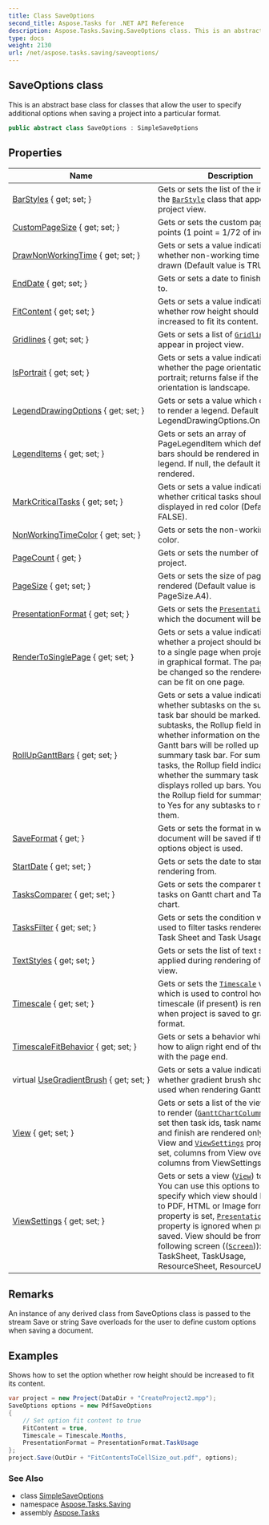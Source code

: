 ```yaml
---
title: Class SaveOptions
second_title: Aspose.Tasks for .NET API Reference
description: Aspose.Tasks.Saving.SaveOptions class. This is an abstract base class for classes that allow the user to specify additional options when saving a project into a particular format
type: docs
weight: 2130
url: /net/aspose.tasks.saving/saveoptions/
---
```

## SaveOptions class

This is an abstract base class for classes that allow the user to specify additional options when saving a project into a particular format.

```csharp
public abstract class SaveOptions : SimpleSaveOptions
```

## Properties

| Name | Description |
| --- | --- |
| [BarStyles](../../aspose.tasks.saving/saveoptions/barstyles/) { get; set; } | Gets or sets the list of the instances of the [`BarStyle`](../../aspose.tasks.visualization/barstyle/) class that appear in project view. |
| [CustomPageSize](../../aspose.tasks.saving/saveoptions/custompagesize/) { get; set; } | Gets or sets the custom page size in points (1 point = 1/72 of inch). |
| [DrawNonWorkingTime](../../aspose.tasks.saving/saveoptions/drawnonworkingtime/) { get; set; } | Gets or sets a value indicating whether non-working time should be drawn (Default value is TRUE). |
| [EndDate](../../aspose.tasks.saving/saveoptions/enddate/) { get; set; } | Gets or sets a date to finish rendering to. |
| [FitContent](../../aspose.tasks.saving/saveoptions/fitcontent/) { get; set; } | Gets or sets a value indicating whether row height should be increased to fit its content. |
| [Gridlines](../../aspose.tasks.saving/saveoptions/gridlines/) { get; set; } | Gets or sets a list of [`Gridline`](../../aspose.tasks.visualization/gridline/) that appear in project view. |
| [IsPortrait](../../aspose.tasks.saving/saveoptions/isportrait/) { get; set; } | Gets or sets a value indicating whether the page orientation is portrait; returns false if the page orientation is landscape. |
| [LegendDrawingOptions](../../aspose.tasks.saving/saveoptions/legenddrawingoptions/) { get; set; } | Gets or sets a value which define how to render a legend. Default value is LegendDrawingOptions.OnEveryPage. |
| [LegendItems](../../aspose.tasks.saving/saveoptions/legenditems/) { get; set; } | Gets or sets an array of PageLegendItem which define which bars should be rendered in page legend. If null, the default items are rendered. |
| [MarkCriticalTasks](../../aspose.tasks.saving/saveoptions/markcriticaltasks/) { get; set; } | Gets or sets a value indicating whether critical tasks should be displayed in red color (Default value is FALSE). |
| [NonWorkingTimeColor](../../aspose.tasks.saving/saveoptions/nonworkingtimecolor/) { get; set; } | Gets or sets the non-working time color. |
| [PageCount](../../aspose.tasks.saving/saveoptions/pagecount/) { get; } | Gets or sets the number of pages of project. |
| [PageSize](../../aspose.tasks.saving/saveoptions/pagesize/) { get; set; } | Gets or sets the size of page to be rendered (Default value is PageSize.A4). |
| [PresentationFormat](../../aspose.tasks.saving/saveoptions/presentationformat/) { get; set; } | Gets or sets the [`PresentationFormat`](./presentationformat/) in which the document will be saved. |
| [RenderToSinglePage](../../aspose.tasks.saving/saveoptions/rendertosinglepage/) { get; set; } | Gets or sets a value indicating whether a project should be rendered to a single page when project is saved in graphical format. The page size will be changed so the rendered project can be fit on one page. |
| [RollUpGanttBars](../../aspose.tasks.saving/saveoptions/rollupganttbars/) { get; set; } | Gets or sets a value indicating whether subtasks on the summary task bar should be marked. For subtasks, the Rollup field indicates whether information on the subtask Gantt bars will be rolled up to the summary task bar. For summary tasks, the Rollup field indicates whether the summary task bar displays rolled up bars. You must have the Rollup field for summary tasks set to Yes for any subtasks to roll up to them. |
| [SaveFormat](../../aspose.tasks.saving/simplesaveoptions/saveformat/) { get; } | Gets or sets the format in which the document will be saved if this save options object is used. |
| [StartDate](../../aspose.tasks.saving/saveoptions/startdate/) { get; set; } | Gets or sets the date to start rendering from. |
| [TasksComparer](../../aspose.tasks.saving/simplesaveoptions/taskscomparer/) { get; set; } | Gets or sets the comparer to sort tasks on Gantt chart and Task Sheet chart. |
| [TasksFilter](../../aspose.tasks.saving/simplesaveoptions/tasksfilter/) { get; set; } | Gets or sets the condition which is used to filter tasks rendered on Gantt, Task Sheet and Task Usage charts. |
| [TextStyles](../../aspose.tasks.saving/saveoptions/textstyles/) { get; set; } | Gets or sets the list of text styles that applied during rendering of a project view. |
| [Timescale](../../aspose.tasks.saving/saveoptions/timescale/) { get; set; } | Gets or sets the [`Timescale`](./timescale/) value which is used to control how timescale (if present) is rendered when project is saved to graphical format. |
| [TimescaleFitBehavior](../../aspose.tasks.saving/saveoptions/timescalefitbehavior/) { get; set; } | Gets or sets a behavior which define how to align right end of the timescale with the page end. |
| virtual [UseGradientBrush](../../aspose.tasks.saving/saveoptions/usegradientbrush/) { get; set; } | Gets or sets a value indicating whether gradient brush should be used when rendering Gantt Chart. |
| [View](../../aspose.tasks.saving/saveoptions/view/) { get; set; } | Gets or sets a list of the view columns to render ([`GanttChartColumn`](../../aspose.tasks.visualization/ganttchartcolumn/)). If not set then task ids, task names, start and finish are rendered only. If both View and [`ViewSettings`](./viewsettings/) properties are set, columns from View overrides columns from ViewSettings. |
| [ViewSettings](../../aspose.tasks.saving/saveoptions/viewsettings/) { get; set; } | Gets or sets a view ([`View`](./view/)) to render. You can use this options to explicitly specify which view should be saved to PDF, HTML or Image formats. If this property is set, [`PresentationFormat`](../../aspose.tasks.visualization/presentationformat/) property is ignored when project is saved. View should be from one of the following screen (([`Screen`](../../aspose.tasks/view/screen/))): (Gantt, TaskSheet, TaskUsage, ResourceSheet, ResourceUsage) |

## Remarks

An instance of any derived class from SaveOptions class is passed to the stream Save or string Save overloads for the user to define custom options when saving a document.

## Examples

Shows how to set the option whether row height should be increased to fit its content.

```csharp
var project = new Project(DataDir + "CreateProject2.mpp");
SaveOptions options = new PdfSaveOptions
{
    // Set option fit content to true
    FitContent = true,
    Timescale = Timescale.Months,
    PresentationFormat = PresentationFormat.TaskUsage
};
project.Save(OutDir + "FitContentsToCellSize_out.pdf", options);
```

### See Also

* class [SimpleSaveOptions](../simplesaveoptions/)
* namespace [Aspose.Tasks.Saving](../../aspose.tasks.saving/)
* assembly [Aspose.Tasks](../../)


